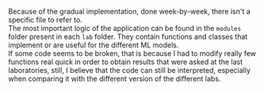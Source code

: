 Because of the gradual implementation, done week-by-week, there isn't a specific file to refer to.  
The most important logic of the application can be found in the `modules` folder present in each `lab` folder. They contain functions and classes that implement or are useful for the different ML models.  
If some code seems to be broken, that is because I had to modify really few functions real quick in order to obtain results that were asked at the last laboratories, still, I believe that the code can still be interpreted, especially when comparing it with the different version of the different labs.  
